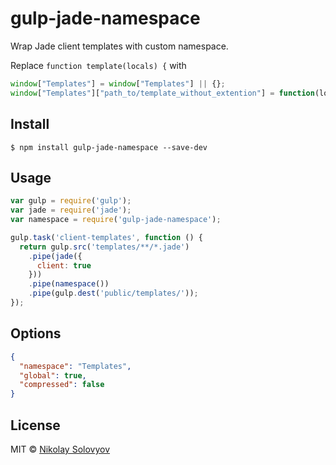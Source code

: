 # gulp-jade-namespace

Wrap Jade client templates with custom namespace.

Replace `function template(locals) {` with

```js
window["Templates"] = window["Templates"] || {};
window["Templates"]["path_to/template_without_extention"] = function(locals) {
```

## Install

```
$ npm install gulp-jade-namespace --save-dev
```

## Usage

```js
var gulp = require('gulp');
var jade = require('jade');
var namespace = require('gulp-jade-namespace');

gulp.task('client-templates', function () {
  return gulp.src('templates/**/*.jade')
    .pipe(jade({
      client: true
    }))
    .pipe(namespace())
    .pipe(gulp.dest('public/templates/'));
});
```

## Options

```json
{
  "namespace": "Templates",
  "global": true,
  "compressed": false
}
```

## License

MIT © [Nikolay Solovyov](http://ozio.io)
